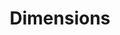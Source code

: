 ---
bigquery: https://console.cloud.google.com/bigquery?p=covid-19-dimensions-ai&page=table&d=data&t=publications
contributors: Digital Science, https://www.digital-science.com/
cost: Free for personal, non-commercial use.
description: Dimensions contains more than 100 million publications, ranging from
  articles published in scholarly journals, books and book chapters, to preprints
  and conference proceedings. All publications are contextualized with linked data
  sets, funding, publications, patents, clinical trials, and policy documents. You
  can also view associated categories, funders, institutions, and researcher profiles.
documentation: https://docs.dimensions.ai/bigquery/index.html
last_edit: Mon, 04 Apr 2022 19:04:00 GMT
location: https://www.dimensions.ai/products/free/
maintained_by: Digital Science, https://www.digital-science.com/
schema_fields: '[''acronym'', ''funding_usd'', ''volume'', ''parent_id'', ''language'',
  ''type'', ''resulting_publication_doi'', ''research_org_cities'', ''arxiv_id'',
  ''original_assignee'', ''metrics'', ''embargo_date'', ''title'', ''funding_cad'',
  ''family_count'', ''funding_amount'', ''open_access_categories'', ''associated_publication_arxiv_id'',
  ''original_abstract'', ''external_ids'', ''ipcr'', ''citations'', ''associated_grant_ids'',
  ''phase'', ''reference_ids'', ''book_title'', ''category_sdg'', ''funding_currency'',
  ''funder_org'', ''concepts'', ''associated_publication_doi'', ''links'', ''investigators'',
  ''filing_status'', ''clinical_trial_ids'', ''active_years'', ''researcher_ids'',
  ''category_icrp_ct'', ''date_inserted'', ''email_address'', ''publication_date'',
  ''funder_countries'', ''pages'', ''research_orgs'', ''mesh_terms'', ''subtitles'',
  ''family_id'', ''eisbn'', ''date_modified'', ''category_for'', ''start_date'', ''associated_publication_id'',
  ''current_assignee'', ''priority_year'', ''supporting_grant_ids'', ''research_org_city_names'',
  ''category_bra'', ''repository_id'', ''funder_org_state_codes'', ''doi'', ''source_id'',
  ''issue'', ''category_hra'', ''filing_date'', ''acronyms'', ''current_assignee_countries'',
  ''altmetrics'', ''inventor_names'', ''patent_ids'', ''kind'', ''isbn'', ''research_org_state_names'',
  ''date_imported_gbq'', ''repository_name'', ''original_title'', ''assignee_countries'',
  ''funder_org_cities'', ''foa_number'', ''license'', ''jurisdiction'', ''journal'',
  ''end_year'', ''legal_status'', ''funder_org_countries'', ''date_normal'', ''registry'',
  ''grant_number'', ''funder_orgs'', ''categories'', ''resulting_publication_ids'',
  ''labels'', ''description'', ''funding_details'', ''proceedings_title'', ''linkout'',
  ''category_hrcs_hc'', ''associated_publication_pmid'', ''authors'', ''cited_by_ids'',
  ''funding_gbp'', ''relationships'', ''acknowledgements'', ''mesh_headings'', ''legal_events'',
  ''brief_title'', ''expiration_year'', ''open_access_categories_v2'', ''editors'',
  ''pmcid'', ''status'', ''year'', ''category_uoa'', ''aliases'', ''funding_eur'',
  ''funding_jpy'', ''research_org_countries'', ''priority_date'', ''funding_aud'',
  ''start_year'', ''granted_year'', ''date_print'', ''category_icrp_cso'', ''publication_ids'',
  ''abstract'', ''family_members_ids'', ''date_online'', ''journal_lists'', ''original_assignee_orgs'',
  ''application_number'', ''granted_date'', ''citation_string'', ''id'', ''name'',
  ''wikipedia_url'', ''repository_url'', ''category_hrcs_rac'', ''funding_cny'', ''research_org_state_codes'',
  ''gender'', ''filing_year'', ''established'', ''citations_count'', ''conference'',
  ''interventions'', ''funder_org_acronyms'', ''current_assignee_orgs'', ''assignee_orgs'',
  ''original_assignee_countries'', ''cpc'', ''research_org_country_names'', ''address'',
  ''category_rcdc'', ''created_date'', ''publication_year'', ''funding_chf'', ''pmid'',
  ''types'', ''book_series_title'', ''publisher'', ''end_date'', ''organisation_details'',
  ''funding_nzd'', ''expiration_date'', ''conditions'', ''date'']'
shortname: dimensions
tags:
- scholarly literature
- patents
- funding
- clinical trials
- academic profiles
terms_of_use: 'Use of both the Dimensions COVID-19 dataset and full Dimensions dataset
  are subject to the Dimensions Terms of use: https://www.dimensions.ai/policies-terms-legal '
title: Dimensions
uuid: dcff88bd-fe6b-4fdb-8159-809bf9d7bc1c
---